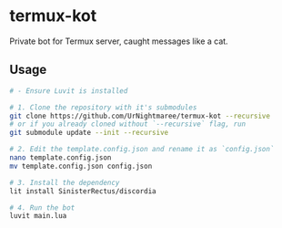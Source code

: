 # termux-kot
Private bot for Termux server, caught messages like a cat.

## Usage

```bash
# - Ensure Luvit is installed

# 1. Clone the repository with it's submodules
git clone https://github.com/UrNightmaree/termux-kot --recursive
# or if you already cloned without `--recursive` flag, run
git submodule update --init --recursive

# 2. Edit the template.config.json and rename it as `config.json`
nano template.config.json
mv template.config.json config.json

# 3. Install the dependency
lit install SinisterRectus/discordia

# 4. Run the bot
luvit main.lua
```
